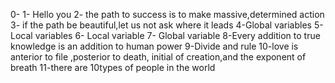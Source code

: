 0-<o>
1- Hello you
2- the path to success is to make massive,determined action
3- if the path be beautiful,let us not ask  where it leads
4-Global variables
5- Local variables
6- Local variable
7- Global variable
8-Every addition to true knowledge is an addition to human power
9-Divide and rule
10-love is anterior to file ,posterior to death, initial of creation,and the exponent of breath
11-there are 10types  of people in the world  
